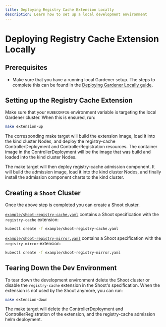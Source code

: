 ```yaml
---
title: Deploying Registry Cache Extension Locally
description: Learn how to set up a local development environment
---
```


# Deploying Registry Cache Extension Locally

## Prerequisites

- Make sure that you have a running local Gardener setup. The steps to complete this can be found in the [Deploying Gardener Locally guide](https://github.com/gardener/gardener/blob/master/docs/deployment/getting_started_locally.md).

## Setting up the Registry Cache Extension

Make sure that your `KUBECONFIG` environment variable is targeting the local Gardener cluster. When this is ensured, run: 

```bash
make extension-up
```

The corresponding make target will build the extension image, load it into the kind cluster Nodes, and deploy the registry-cache ControllerDeployment and ControllerRegistration resources. The container image in the ControllerDeployment will be the image that was build and loaded into the kind cluster Nodes.

The make target will then deploy registry-cache admission component. It will build the admission image, load it into the kind cluster Nodes, and finally install the admission component charts to the kind cluster.

## Creating a `Shoot` Cluster

Once the above step is completed you can create a Shoot cluster.

[`example/shoot-registry-cache.yaml`](../../example/shoot-registry-cache.yaml) contains a Shoot specification with the `registry-cache` extension:
```bash
kubectl create -f example/shoot-registry-cache.yaml
```

[`example/shoot-registry-mirror.yaml`](../../example/shoot-registry-mirror.yaml) contains a Shoot specification with the `registry-mirror` extension:
```bash
kubectl create -f example/shoot-registry-mirror.yaml
```

## Tearing Down the Dev Environment

To tear down the development environment delete the Shoot cluster or disable the `registry-cache` extension in the Shoot's specification. When the extension is not used by the Shoot anymore, you can run:

```bash
make extension-down
```

The make target will delete the ControllerDeployment and ControllerRegistration of the extension, and the registry-cache admission helm deployment.
